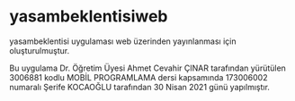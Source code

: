 # yasambeklentisiweb
yasambeklentisi uygulaması web üzerinden yayınlanması için oluşturulmuştur.

Bu uygulama Dr. Öğretim Üyesi Ahmet Cevahir ÇINAR tarafından yürütülen 3006881 kodlu MOBİL PROGRAMLAMA dersi kapsamında 173006002 numaralı Şerife KOCAOĞLU tarafından 30 Nisan 2021 günü yapılmıştır.
